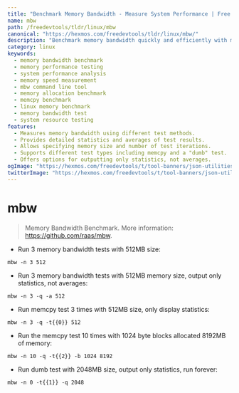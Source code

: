 ```yaml
---
title: "Benchmark Memory Bandwidth - Measure System Performance | Free DevTools"
name: mbw
path: /freedevtools/tldr/linux/mbw
canonical: "https://hexmos.com/freedevtools/tldr/linux/mbw/"
description: "Benchmark memory bandwidth quickly and efficiently with mbw.  Analyze system performance and identify bottlenecks with detailed statistics. Free online tool, no registration required."
category: linux
keywords:
  - memory bandwidth benchmark
  - memory performance testing
  - system performance analysis
  - memory speed measurement
  - mbw command line tool
  - memory allocation benchmark
  - memcpy benchmark
  - linux memory benchmark
  - memory bandwidth test
  - system resource testing
features:
  - Measures memory bandwidth using different test methods.
  - Provides detailed statistics and averages of test results.
  - Allows specifying memory size and number of test iterations.
  - Supports different test types including memcpy and a "dumb" test.
  - Offers options for outputting only statistics, not averages.
ogImage: "https://hexmos.com/freedevtools/t/tool-banners/json-utilities-banner.png"
twitterImage: "https://hexmos.com/freedevtools/t/tool-banners/json-utilities-banner.png"
---
```


# mbw

> Memory Bandwidth Benchmark.
> More information: <https://github.com/raas/mbw>.

- Run 3 memory bandwidth tests with 512MB size:

`mbw -n 3 512`

- Run 3 memory bandwidth tests with 512MB memory size, output only statistics, not averages:

`mbw -n 3 -q -a 512`

- Run memcpy test 3 times with 512MB size, only display statistics:

`mbw -n 3 -q -t{{0}} 512`

- Run the memcpy test 10 times with 1024 byte blocks allocated 8192MB of memory:

`mbw -n 10 -q -t{{2}} -b 1024 8192`

- Run dumb test with 2048MB size, output only statistics, run forever:

`mbw -n 0 -t{{1}} -q 2048`

